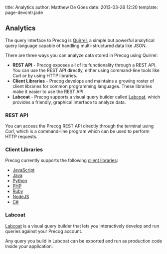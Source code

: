 title: Analytics
author: Matthew De Goes 
date: 2013-03-26 12:20 
template: page-devcntr.jade

## Analytics

The query interface to Precog is [Quirrel](/developers/quirrel/introduction), a simple but powerful analytical query language capable of handling multi-structured data like JSON.

There are three ways you can analyze data stored in Precog using Quirrel:

  * **REST API** - Precog exposes all of its functionality through a REST API. You can use the REST API directly, either using command-line tools like Curl or by using HTTP libraries.
  * **Client Libraries** - Precog develops and maintains a growing roster of client libraries for common programming languages. These libraries make it easier to use the REST API.
  * **Labcoat** - Precog supports a visual query builder called [Labcoat](https://labcoat.precog.com), which provides a friendly, graphical interface to analyze data.

### REST API

You can access the Precog REST API directly through the terminal using *Curl*, which is a command-line program which can be used to perform HTTP requests.

### Client Libraries

Precog currently supports the following [client libraries](/developers/client-libraries/):

  * [JavaScript](https://github.com/precog/precog_js_client)
  * [Java](https://github.com/precog/precog_java_client)
  * [Python](https://github.com/precog/precog_python_client)
  * [PHP](https://github.com/precog/precog_php_client)
  * [Ruby](https://github.com/precog/precog_ruby_client)
  * [NodeJS](https://github.com/precog/precog_js_client)
  * [C#](https://github.com/precog/precog_dotnet_client)

### Labcoat

[Labcoat](https://labcoat.precog.com) is a visual query builder that lets you
interactively develop and run queries against your Precog account.

Any query you build in Labcoat can be exported and run as production code
inside your application.